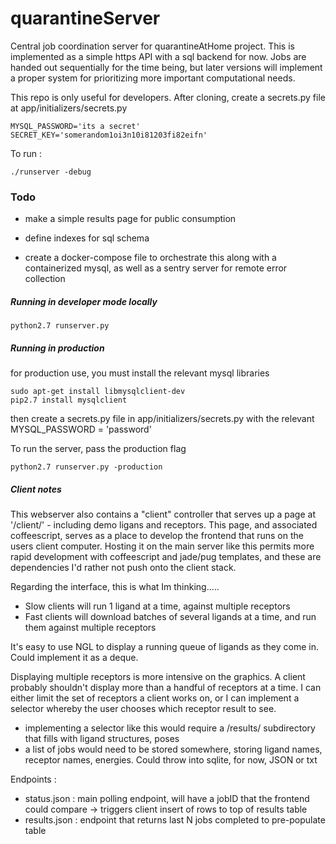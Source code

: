 # quarantineServer
Central job coordination server for quarantineAtHome project. This is implemented as a simple https API with a sql backend for now. Jobs are handed out sequentially for the time being, but later versions will implement a proper system for prioritizing more important computational needs.

This repo is only useful for developers. After cloning, create a secrets.py file at app/initializers/secrets.py

    MYSQL_PASSWORD='its a secret'
    SECRET_KEY='somerandom1oi3n10i81203fi82eifn'

To run : 

    ./runserver -debug
  

### Todo

* make a simple results page for public consumption
* define indexes for sql schema

* create a docker-compose file to orchestrate this along with a containerized mysql, as well as a sentry server for remote error collection



##### Running in developer mode locally

    python2.7 runserver.py


##### Running in production



for production use, you must install the relevant mysql libraries

    sudo apt-get install libmysqlclient-dev
    pip2.7 install mysqlclient

then create a secrets.py file in app/initializers/secrets.py with the relevant
MYSQL_PASSWORD = 'password'

To run the server, pass the production flag

    python2.7 runserver.py -production



##### Client notes

This webserver also contains a "client" controller that serves up a page at '/client/' - including demo ligans and receptors.
This page, and associated coffeescript, serves as a place to develop the frontend that runs on the users client computer.
Hosting it on the main server like this permits more rapid development with coffeescript and jade/pug templates, and these are dependencies I'd rather not push onto the client stack.

Regarding the interface, this is what Im thinking.....
* Slow clients will run 1 ligand at a time, against multiple receptors
* Fast clients will download batches of several ligands at a time, and run them against multiple receptors

It's easy to use NGL to display a running queue of ligands as they come in. Could implement it as a deque.

Displaying multiple receptors is more intensive on the graphics. A client probably shouldn't display more than a handful of receptors at a time.
I can either limit the set of receptors a client works on, or I can implement a selector whereby the user chooses which receptor result to see.

* implementing a selector like this would require a /results/ subdirectory that fills with ligand structures, poses
* a list of jobs would need to be stored somewhere, storing ligand names, receptor names, energies. Could throw into sqlite, for now, JSON or txt


Endpoints :
* status.json : main polling endpoint, will have a jobID that the frontend could compare -> triggers client insert of rows to top of results table
* results.json : endpoint that returns last N jobs completed to pre-populate table






